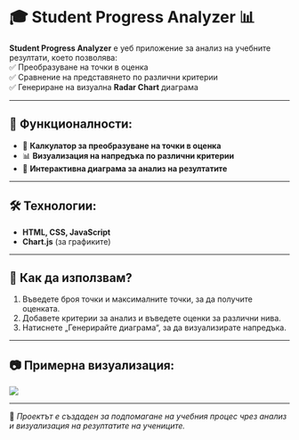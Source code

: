 # 🎓 Student Progress Analyzer 📊

**Student Progress Analyzer** е уеб приложение за анализ на учебните резултати, което позволява:  
✅ Преобразуване на точки в оценка  
✅ Сравнение на представянето по различни критерии  
✅ Генериране на визуална **Radar Chart** диаграма  

---

## 🚀 Функционалности:
- 📏 **Калкулатор за преобразуване на точки в оценка**
- 📊 **Визуализация на напредъка по различни критерии**
- 🎨 **Интерактивна диаграма за анализ на резултатите**

---

## 🛠️ Технологии:
- **HTML, CSS, JavaScript**
- **Chart.js** (за графиките)

---

## 📌 Как да използвам?
1. Въведете броя точки и максималните точки, за да получите оценката.
2. Добавете критерии за анализ и въведете оценки за различни нива.
3. Натиснете „Генерирайте диаграма“, за да визуализирате напредъка.

---

## 📷 Примерна визуализация:

<img src="https://drive.google.com/u/0/drive-viewer/AKGpihaVx5YTCC2T_g1u3D_Z0ER3o7Z0Rm6WPZRHgxbHj1A-KB2VoM55Uaz7-HBrfyI4EzKk7TnMDK6Y3MqHNJ8kvFYruwOJVhFxtw=s1600-rw-v1" >


---

📌 *Проектът е създаден за подпомагане на учебния процес чрез анализ и визуализация на резултатите на учениците.*
